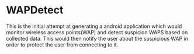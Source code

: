 # WAPDetect
This is the initial attempt at generating
a android application which would monitor
wireless access points(WAP) and detect 
suspicion WAPS based on collected data.
This would then notify the user about the
suspicious WAP in order to protect the 
user from connecting to it.
